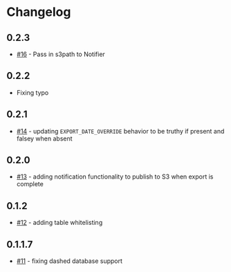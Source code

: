 # Changelog

## 0.2.3
- [#16](https://github.com/gaorlov/aurora-bootstrap/pull/16) - Pass in s3path to Notifier

## 0.2.2
- Fixing typo

## 0.2.1
- [#14](https://github.com/gaorlov/aurora-bootstrap/pull/14) - updating `EXPORT_DATE_OVERRIDE` behavior to be truthy if present and falsey when absent

## 0.2.0
- [#13](https://github.com/gaorlov/aurora-bootstrap/pull/13) - adding notification functionality to publish to S3 when export is complete

## 0.1.2
- [#12](https://github.com/gaorlov/aurora-bootstrap/pull/12) - adding table whitelisting

## 0.1.1.7
- [#11](https://github.com/gaorlov/aurora-bootstrap/pull/11) - fixing dashed database support
